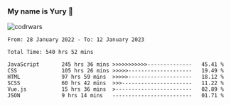 ### My name is Yury 👋 
![codrwars](https://www.codewars.com/users/litury/badges/micro) 


<!--START_SECTION:waka-->

```text
From: 28 January 2022 - To: 12 January 2023

Total Time: 540 hrs 52 mins

JavaScript       245 hrs 36 mins >>>>>>>>>>>--------------   45.41 %
CSS              105 hrs 26 mins >>>>>--------------------   19.49 %
HTML             97 hrs 59 mins  >>>>>--------------------   18.12 %
SCSS             60 hrs 42 mins  >>>----------------------   11.22 %
Vue.js           15 hrs 36 mins  >------------------------   02.89 %
JSON             9 hrs 14 mins   -------------------------   01.71 %
```

<!--END_SECTION:waka-->

